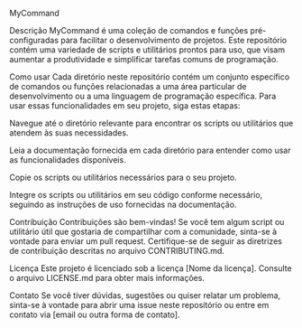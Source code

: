 MyCommand

Descrição
MyCommand é uma coleção de comandos e funções pré-configuradas para facilitar o desenvolvimento de projetos. Este repositório contém uma variedade de scripts e utilitários prontos para uso, que visam aumentar a produtividade e simplificar tarefas comuns de programação.

Como usar
Cada diretório neste repositório contém um conjunto específico de comandos ou funções relacionadas a uma área particular de desenvolvimento ou a uma linguagem de programação específica. Para usar essas funcionalidades em seu projeto, siga estas etapas:

Navegue até o diretório relevante para encontrar os scripts ou utilitários que atendem às suas necessidades.

Leia a documentação fornecida em cada diretório para entender como usar as funcionalidades disponíveis.

Copie os scripts ou utilitários necessários para o seu projeto.

Integre os scripts ou utilitários em seu código conforme necessário, seguindo as instruções de uso fornecidas na documentação.

Contribuição
Contribuições são bem-vindas! Se você tem algum script ou utilitário útil que gostaria de compartilhar com a comunidade, sinta-se à vontade para enviar um pull request. Certifique-se de seguir as diretrizes de contribuição descritas no arquivo CONTRIBUTING.md.

Licença
Este projeto é licenciado sob a licença [Nome da licença]. Consulte o arquivo LICENSE.md para obter mais informações.

Contato
Se você tiver dúvidas, sugestões ou quiser relatar um problema, sinta-se à vontade para abrir uma issue neste repositório ou entre em contato via [email ou outra forma de contato].
